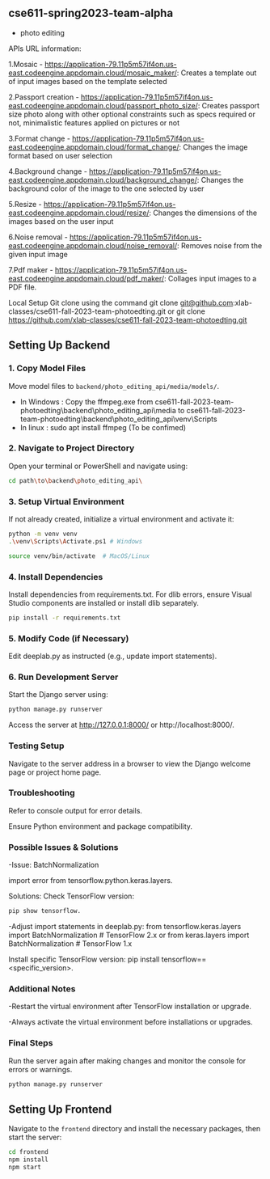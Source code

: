 ## cse611-spring2023-team-alpha ##
* photo editing




APIs URL information: 

1.Mosaic - https://application-79.11p5m57if4on.us-east.codeengine.appdomain.cloud/mosaic_maker/: Creates a template out of input images based on the template selected

2.Passport creation - https://application-79.11p5m57if4on.us-east.codeengine.appdomain.cloud/passport_photo_size/: Creates passport size photo along with other optional constraints such as specs required or not, minimalistic features applied on pictures or not

3.Format change - https://application-79.11p5m57if4on.us-east.codeengine.appdomain.cloud/format_change/: Changes the image format based on user selection

4.Background change - https://application-79.11p5m57if4on.us-east.codeengine.appdomain.cloud/background_change/: Changes the background color of the image to the one selected by user

5.Resize - https://application-79.11p5m57if4on.us-east.codeengine.appdomain.cloud/resize/: Changes the dimensions of the images based on the user input

6.Noise removal - https://application-79.11p5m57if4on.us-east.codeengine.appdomain.cloud/noise_removal/: Removes noise from the given input image

7.Pdf maker - https://application-79.11p5m57if4on.us-east.codeengine.appdomain.cloud/pdf_maker/: Collages input images to a PDF file.

Local Setup
Git clone using the command
git clone git@github.com:xlab-classes/cse611-fall-2023-team-photoedting.git
or
git clone https://github.com/xlab-classes/cse611-fall-2023-team-photoedting.git

## Setting Up Backend

### 1. Copy Model Files
Move model files to `backend/photo_editing_api/media/models/`.
- In Windows : Copy the ffmpeg.exe from cse611-fall-2023-team-photoedting\backend\photo_editing_api\media to cse611-fall-2023-team-photoedting\backend\photo_editing_api\venv\Scripts
- In linux : sudo apt install ffmpeg (To be confimed)

### 2. Navigate to Project Directory
Open your terminal or PowerShell and navigate using:
```bash
cd path\to\backend\photo_editing_api\
```

### 3. Setup Virtual Environment
If not already created, initialize a virtual environment and activate it:

```bash
python -m venv venv
.\venv\Scripts\Activate.ps1 # Windows

source venv/bin/activate  # MacOS/Linux
```

### 4. Install Dependencies
Install dependencies from requirements.txt. For dlib errors, ensure Visual Studio components are installed or install dlib separately.
```bash
pip install -r requirements.txt
```

### 5. Modify Code (if Necessary)
Edit deeplab.py as instructed (e.g., update import statements).

### 6. Run Development Server
Start the Django server using:
```bash
python manage.py runserver
```

Access the server at http://127.0.0.1:8000/ or http://localhost:8000/.

### Testing Setup
Navigate to the server address in a browser to view the Django welcome page or project home page.

### Troubleshooting
Refer to console output for error details.

Ensure Python environment and package compatibility.

### Possible Issues & Solutions
-Issue: BatchNormalization 

import error from tensorflow.python.keras.layers.

Solutions:
Check TensorFlow version: 
```bash
pip show tensorflow.
```

-Adjust import statements in deeplab.py:
from tensorflow.keras.layers import BatchNormalization  # TensorFlow 2.x
or
from keras.layers import BatchNormalization  # TensorFlow 1.x

Install specific TensorFlow version: 
pip install tensorflow==<specific_version>.

### Additional Notes
-Restart the virtual environment after TensorFlow installation or upgrade.

-Always activate the virtual environment before installations or upgrades.

### Final Steps
Run the server again after making changes and monitor the console for errors or warnings.
```bash
python manage.py runserver
```


## Setting Up Frontend

Navigate to the `frontend` directory and install the necessary packages, then start the server:

```bash
cd frontend
npm install
npm start

